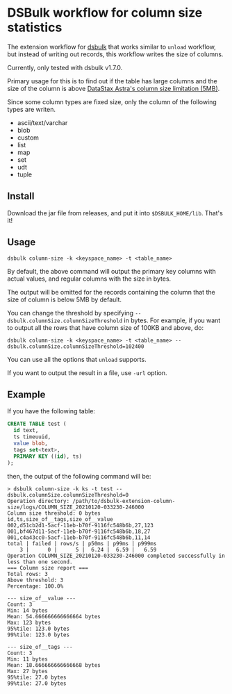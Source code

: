 # DSBulk workflow for column size statistics

The extension workflow for [dsbulk](https://github.com/datstax/dsbulk) that works similar to `unload` workflow, but instead of writing out records, this workflow writes the size of columns.

Currently, only tested with dsbulk v1.7.0.

Primary usage for this is to find out if the table has large columns and the size of the column is above [DataStax Astra's column size limitation (5MB)](https://docs.astra.datastax.com/docs/datastax-astra-database-limits).

Since some column types are fixed size, only the column of the following types are writen.

- ascii/text/varchar
- blob
- custom
- list
- map
- set
- udt
- tuple

## Install

Download the jar file from releases, and put it into `$DSBULK_HOME/lib`. That's it!

## Usage

```shell
dsbulk column-size -k <keyspace_name> -t <table_name>
```

By default, the above command will output the primary key columns with actual values, and regular columns with the size in bytes.

The output will be omitted for the records containing the column that the size of column is below 5MB by default.

You can change the threshold by specifying `--dsbulk.columnSize.columnSizeThreshold` in bytes. For example, if you want to output all the rows that have column size of 100KB and above, do:

```shell
dsbulk column-size -k <keyspace_name> -t <table_name> --dsbulk.columnSize.columnSizeThreshold=102400
```

You can use all the options that `unload` supports.

If you want to output the result in a file, use `-url` option.

## Example

If you have the following table:

```sql
CREATE TABLE test (
  id text,
  ts timeuuid,
  value blob,
  tags set<text>,
  PRIMARY KEY ((id), ts)
);
```

then, the output of the following command will be:

```shell
> dsbulk column-size -k ks -t test --dsbulk.columnSize.columnSizeThreshold=0
Operation directory: /path/to/dsbulk-extension-column-size/logs/COLUMN_SIZE_20210120-033230-246000
Column size threshold: 0 bytes
id,ts,size_of__tags,size_of__value
002,d51cb2d1-5acf-11eb-b70f-9116fc548b6b,27,123
001,bf467d11-5acf-11eb-b70f-9116fc548b6b,18,27
001,c4a43cc0-5acf-11eb-b70f-9116fc548b6b,11,14
total | failed | rows/s | p50ms | p99ms | p999ms
    3 |      0 |      5 |  6.24 |  6.59 |   6.59
Operation COLUMN_SIZE_20210120-033230-246000 completed successfully in less than one second.
=== Column size report ===
Total rows: 3
Above threshold: 3
Percentage: 100.0%

--- size_of__value ---
Count: 3
Min: 14 bytes
Mean: 54.666666666666664 bytes
Max: 123 bytes
95%tile: 123.0 bytes
99%tile: 123.0 bytes

--- size_of__tags ---
Count: 3
Min: 11 bytes
Mean: 18.666666666666668 bytes
Max: 27 bytes
95%tile: 27.0 bytes
99%tile: 27.0 bytes
```

